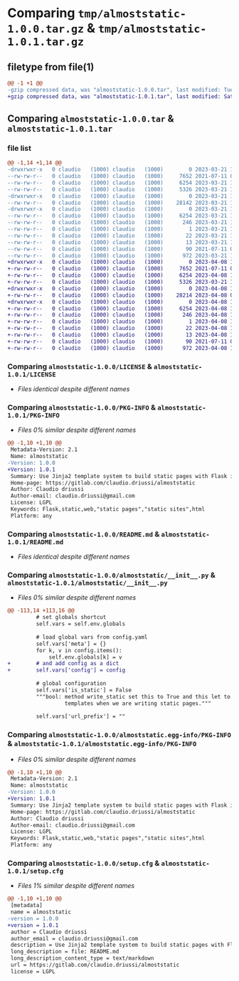 # Comparing `tmp/almoststatic-1.0.0.tar.gz` & `tmp/almoststatic-1.0.1.tar.gz`

## filetype from file(1)

```diff
@@ -1 +1 @@
-gzip compressed data, was "almoststatic-1.0.0.tar", last modified: Tue Mar 21 18:34:10 2023, max compression
+gzip compressed data, was "almoststatic-1.0.1.tar", last modified: Sat Apr  8 18:13:43 2023, max compression
```

## Comparing `almoststatic-1.0.0.tar` & `almoststatic-1.0.1.tar`

### file list

```diff
@@ -1,14 +1,14 @@
-drwxrwxr-x   0 claudio   (1000) claudio   (1000)        0 2023-03-21 18:34:10.523902 almoststatic-1.0.0/
--rw-rw-r--   0 claudio   (1000) claudio   (1000)     7652 2021-07-11 08:32:04.000000 almoststatic-1.0.0/LICENSE
--rw-rw-r--   0 claudio   (1000) claudio   (1000)     6254 2023-03-21 18:34:10.527902 almoststatic-1.0.0/PKG-INFO
--rw-rw-r--   0 claudio   (1000) claudio   (1000)     5326 2023-03-21 17:43:21.000000 almoststatic-1.0.0/README.md
-drwxrwxr-x   0 claudio   (1000) claudio   (1000)        0 2023-03-21 18:34:10.523902 almoststatic-1.0.0/almoststatic/
--rw-rw-r--   0 claudio   (1000) claudio   (1000)    28142 2023-03-21 18:30:31.000000 almoststatic-1.0.0/almoststatic/__init__.py
-drwxrwxr-x   0 claudio   (1000) claudio   (1000)        0 2023-03-21 18:34:10.523902 almoststatic-1.0.0/almoststatic.egg-info/
--rw-rw-r--   0 claudio   (1000) claudio   (1000)     6254 2023-03-21 18:34:10.000000 almoststatic-1.0.0/almoststatic.egg-info/PKG-INFO
--rw-rw-r--   0 claudio   (1000) claudio   (1000)      246 2023-03-21 18:34:10.000000 almoststatic-1.0.0/almoststatic.egg-info/SOURCES.txt
--rw-rw-r--   0 claudio   (1000) claudio   (1000)        1 2023-03-21 18:34:10.000000 almoststatic-1.0.0/almoststatic.egg-info/dependency_links.txt
--rw-rw-r--   0 claudio   (1000) claudio   (1000)       22 2023-03-21 18:34:10.000000 almoststatic-1.0.0/almoststatic.egg-info/requires.txt
--rw-rw-r--   0 claudio   (1000) claudio   (1000)       13 2023-03-21 18:34:10.000000 almoststatic-1.0.0/almoststatic.egg-info/top_level.txt
--rw-rw-r--   0 claudio   (1000) claudio   (1000)       90 2021-07-11 07:09:18.000000 almoststatic-1.0.0/pyproject.toml
--rw-rw-r--   0 claudio   (1000) claudio   (1000)      972 2023-03-21 18:34:10.527902 almoststatic-1.0.0/setup.cfg
+drwxrwxr-x   0 claudio   (1000) claudio   (1000)        0 2023-04-08 18:13:43.442071 almoststatic-1.0.1/
+-rw-rw-r--   0 claudio   (1000) claudio   (1000)     7652 2021-07-11 08:32:04.000000 almoststatic-1.0.1/LICENSE
+-rw-rw-r--   0 claudio   (1000) claudio   (1000)     6254 2023-04-08 18:13:43.442071 almoststatic-1.0.1/PKG-INFO
+-rw-rw-r--   0 claudio   (1000) claudio   (1000)     5326 2023-03-21 17:43:21.000000 almoststatic-1.0.1/README.md
+drwxrwxr-x   0 claudio   (1000) claudio   (1000)        0 2023-04-08 18:13:43.438071 almoststatic-1.0.1/almoststatic/
+-rw-rw-r--   0 claudio   (1000) claudio   (1000)    28214 2023-04-08 09:46:31.000000 almoststatic-1.0.1/almoststatic/__init__.py
+drwxrwxr-x   0 claudio   (1000) claudio   (1000)        0 2023-04-08 18:13:43.442071 almoststatic-1.0.1/almoststatic.egg-info/
+-rw-rw-r--   0 claudio   (1000) claudio   (1000)     6254 2023-04-08 18:13:43.000000 almoststatic-1.0.1/almoststatic.egg-info/PKG-INFO
+-rw-rw-r--   0 claudio   (1000) claudio   (1000)      246 2023-04-08 18:13:43.000000 almoststatic-1.0.1/almoststatic.egg-info/SOURCES.txt
+-rw-rw-r--   0 claudio   (1000) claudio   (1000)        1 2023-04-08 18:13:43.000000 almoststatic-1.0.1/almoststatic.egg-info/dependency_links.txt
+-rw-rw-r--   0 claudio   (1000) claudio   (1000)       22 2023-04-08 18:13:43.000000 almoststatic-1.0.1/almoststatic.egg-info/requires.txt
+-rw-rw-r--   0 claudio   (1000) claudio   (1000)       13 2023-04-08 18:13:43.000000 almoststatic-1.0.1/almoststatic.egg-info/top_level.txt
+-rw-rw-r--   0 claudio   (1000) claudio   (1000)       90 2021-07-11 07:09:18.000000 almoststatic-1.0.1/pyproject.toml
+-rw-rw-r--   0 claudio   (1000) claudio   (1000)      972 2023-04-08 18:13:43.442071 almoststatic-1.0.1/setup.cfg
```

### Comparing `almoststatic-1.0.0/LICENSE` & `almoststatic-1.0.1/LICENSE`

 * *Files identical despite different names*

### Comparing `almoststatic-1.0.0/PKG-INFO` & `almoststatic-1.0.1/PKG-INFO`

 * *Files 0% similar despite different names*

```diff
@@ -1,10 +1,10 @@
 Metadata-Version: 2.1
 Name: almoststatic
-Version: 1.0.0
+Version: 1.0.1
 Summary: Use Jinja2 template system to build static pages with Flask integration
 Home-page: https://gitlab.com/claudio.driussi/almoststatic
 Author: Claudio driussi
 Author-email: claudio.driussi@gmail.com
 License: LGPL
 Keywords: Flask,static,web,"static pages","static sites",html
 Platform: any
```

### Comparing `almoststatic-1.0.0/README.md` & `almoststatic-1.0.1/README.md`

 * *Files identical despite different names*

### Comparing `almoststatic-1.0.0/almoststatic/__init__.py` & `almoststatic-1.0.1/almoststatic/__init__.py`

 * *Files 0% similar despite different names*

```diff
@@ -113,14 +113,16 @@
         # set globals shortcut
         self.vars = self.env.globals
 
         # load global vars from config.yaml
         self.vars['meta'] = {}
         for k, v in config.items():
             self.env.globals[k] = v
+        # and add config as a dict
+        self.vars['config'] = config
 
         # global configuration
         self.vars['is_static'] = False
         """bool: method write_static set this to True and this let to know to
                  templates when we are writing static pages."""
 
         self.vars['url_prefix'] = ""
```

### Comparing `almoststatic-1.0.0/almoststatic.egg-info/PKG-INFO` & `almoststatic-1.0.1/almoststatic.egg-info/PKG-INFO`

 * *Files 0% similar despite different names*

```diff
@@ -1,10 +1,10 @@
 Metadata-Version: 2.1
 Name: almoststatic
-Version: 1.0.0
+Version: 1.0.1
 Summary: Use Jinja2 template system to build static pages with Flask integration
 Home-page: https://gitlab.com/claudio.driussi/almoststatic
 Author: Claudio driussi
 Author-email: claudio.driussi@gmail.com
 License: LGPL
 Keywords: Flask,static,web,"static pages","static sites",html
 Platform: any
```

### Comparing `almoststatic-1.0.0/setup.cfg` & `almoststatic-1.0.1/setup.cfg`

 * *Files 1% similar despite different names*

```diff
@@ -1,10 +1,10 @@
 [metadata]
 name = almoststatic
-version = 1.0.0
+version = 1.0.1
 author = Claudio driussi
 author_email = claudio.driussi@gmail.com
 description = Use Jinja2 template system to build static pages with Flask integration
 long_description = file: README.md
 long_description_content_type = text/markdown
 url = https://gitlab.com/claudio.driussi/almoststatic
 license = LGPL
```

